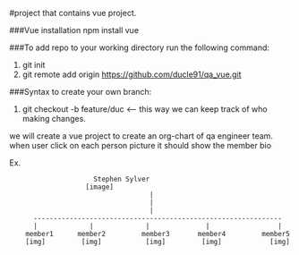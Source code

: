 #project that contains vue project.

###Vue installation
npm install vue

###To add repo to your working directory run the following command:
1.  git init
2.  git remote add origin https://github.com/ducle91/qa_vue.git

###Syntax to create your own branch:
1. git checkout -b feature/duc    <-- this way we can keep track of who making changes.

we will create a vue project to create an org-chart of qa engineer team.
when user click on each person picture it should show the member bio

Ex.



			             Stephen Sylver
				       [image]
                                       |
                                       |
                                       |
          --------------------------------------------------------------
          |             |             |              |                 |
        member1      member2         member3       member4         member5
        [img]         [img]           [img]         [img]            [img]
